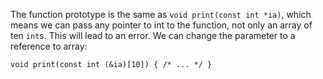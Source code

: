 The function prototype is the same as `void print(const int *ia)`, which means we can pass any pointer to int to the function, not only an array of ten `int`s. This will lead to an error. We can change the parameter to a reference to array:

    void print(const int (&ia)[10]) { /* ... */ }

